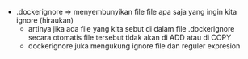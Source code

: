 - .dockerignore => menyembunyikan file file apa saja yang ingin kita ignore (hiraukan)
    - artinya jika ada file yang kita sebut di dalam file .dockerignore secara otomatis file tersebut tidak akan di ADD atau di COPY
    - dockerignore juka mengukung ignore file dan reguler expresion

